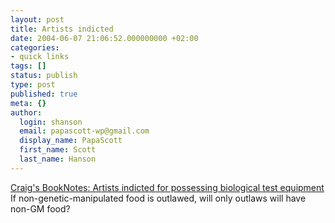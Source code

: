 ```yaml
---
layout: post
title: Artists indicted
date: 2004-06-07 21:06:52.000000000 +02:00
categories:
- quick links
tags: []
status: publish
type: post
published: true
meta: {}
author:
  login: shanson
  email: papascott-wp@gmail.com
  display_name: PapaScott
  first_name: Scott
  last_name: Hanson
---
```

<p><a href="http://booknotes.weblogs.com/2004/06/07">Craig's BookNotes: Artists indicted for possessing biological test equipment</a> If non-genetic-manipulated food is outlawed,  will only outlaws will have non-GM food?</p>
